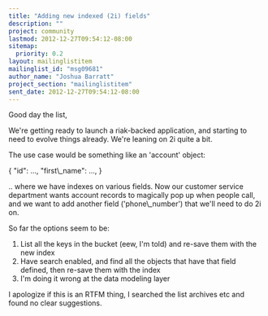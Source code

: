 ```yaml
---
title: "Adding new indexed (2i) fields"
description: ""
project: community
lastmod: 2012-12-27T09:54:12-08:00
sitemap:
  priority: 0.2
layout: mailinglistitem
mailinglist_id: "msg09681"
author_name: "Joshua Barratt"
project_section: "mailinglistitem"
sent_date: 2012-12-27T09:54:12-08:00
---
```



Good day the list,

We're getting ready to launch a riak-backed application, and starting to
need to evolve things already. We're leaning on 2i quite a bit.

The use case would be something like an 'account' object:

{ "id": ..., "first\\_name": ..., }

.. where we have indexes on various fields. Now our customer service
department wants account records to magically pop up when people call, and
we want to add another field ('phone\\_number') that we'll need to do 2i on.

So far the options seem to be:

1. List all the keys in the bucket (eew, I'm told) and re-save them with
the new index
2. Have search enabled, and find all the objects that have that field
defined, then re-save them with the index
3. I'm doing it wrong at the data modeling layer

I apologize if this is an RTFM thing, I searched the list archives etc and
found no clear suggestions.
